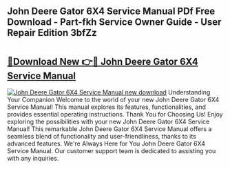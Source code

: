 ## John Deere Gator 6X4 Service Manual PDf Free Download - Part-fkh Service Owner Guide - User Repair Edition 3bfZz

# <h2><a href="http://bc96260.oget.top/?id=John+Deere+Gator+6X4+Service+Manual">🔗Download New 👉🔴 John Deere Gator 6X4 Service Manual</a></h2>

[![John Deere Gator 6X4 Service Manual new download](https://i.imgur.com/5g1atiW.png)](http://bc96260.oget.top/?id=John+Deere+Gator+6X4+Service+Manual)
Understanding Your Companion Welcome to the world of your new John Deere Gator 6X4 Service Manual! This manual explores its features, functionalities, and provides essential operating instructions. Thank You for Choosing Us! Enjoy exploring the possibilities with your new John Deere Gator 6X4 Service Manual! This remarkable John Deere Gator 6X4 Service Manual offers a seamless blend of functionality and user-friendliness, thanks to its advanced features. We're Always Here for You John Deere Gator 6X4 Service Manual. Our customer support team is dedicated to assisting you with any inquiries.
